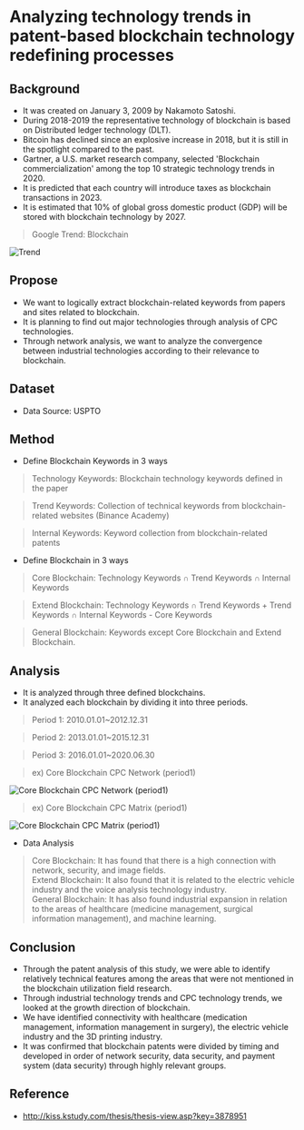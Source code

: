 # Analyzing technology trends in patent-based blockchain technology redefining processes

## Background
- It was created on January 3, 2009 by Nakamoto Satoshi.
- During 2018-2019 the representative technology of blockchain is based on Distributed ledger technology (DLT).
- Bitcoin has declined since an explosive increase in 2018, but it is still in the spotlight compared to the past.
- Gartner, a U.S. market research company, selected 'Blockchain commercialization' among the top 10 strategic technology trends in 2020.
- It is predicted that each country will introduce taxes as blockchain transactions in 2023.
- It is estimated that 10% of global gross domestic product (GDP) will be stored with blockchain technology by 2027.

> Google Trend: Blockchain <br/>

![Trend](https://user-images.githubusercontent.com/63955072/122921380-5e477680-d39d-11eb-9609-9d16ea91cacd.png)

## Propose
- We want to logically extract blockchain-related keywords from papers and sites related to blockchain.
- It is planning to find out major technologies through analysis of CPC technologies.
- Through network analysis, we want to analyze the convergence between industrial technologies according to their relevance to blockchain.

## Dataset
- Data Source: USPTO

## Method
- Define Blockchain Keywords in 3 ways
> Technology Keywords: Blockchain technology keywords defined in the paper <br/>

> Trend Keywords: Collection of technical keywords from blockchain-related websites (Binance Academy) <br/>

> Internal Keywords: Keyword collection from blockchain-related patents <br/>

- Define Blockchain in 3 ways
> Core Blockchain: Technology Keywords ∩ Trend Keywords ∩ Internal Keywords <br/>

> Extend Blockchain: Technology Keywords ∩ Trend Keywords + Trend Keywords ∩ Internal Keywords - Core Keywords <br/>

> General Blockchain: Keywords except Core Blockchain and Extend Blockchain. <br/>

## Analysis
- It is analyzed through three defined blockchains.
- It analyzed each blockchain by dividing it into three periods.
> Period 1: 2010.01.01~2012.12.31 <br/>

> Period 2: 2013.01.01~2015.12.31 <br/>

> Period 3: 2016.01.01~2020.06.30 <br/>

> ex) Core Blockchain CPC Network (period1) <br/>

![Core Blockchain CPC Network (period1)](https://user-images.githubusercontent.com/63955072/122924989-58ec2b00-d3a1-11eb-9ae9-06336f25e7d1.png)

> ex) Core Blockchain CPC Matrix (period1) <br/>

![Core Blockchain CPC Matrix (period1)](https://user-images.githubusercontent.com/63955072/122925208-92249b00-d3a1-11eb-9c11-902731cad21f.png)

- Data Analysis
> Core Blockchain: It has found that there is a high connection with network, security, and image fields. <br/>
> Extend Blockchain: It also found that it is related to the electric vehicle industry and the voice analysis technology industry. <br/>
> General Blockchain: It has also found industrial expansion in relation to the areas of healthcare (medicine management, surgical information management), and machine learning. <br/>

## Conclusion
- Through the patent analysis of this study, we were able to identify relatively technical features among the areas that were not mentioned in the blockchain utilization field research.
- Through industrial technology trends and CPC technology trends, we looked at the growth direction of blockchain. 
- We have identified connectivity with healthcare (medication management, information management in surgery), the electric vehicle industry and the 3D printing industry.
- It was confirmed that blockchain patents were divided by timing and developed in order of network security, data security, and payment system (data security) through highly relevant groups.

## Reference
- http://kiss.kstudy.com/thesis/thesis-view.asp?key=3878951
